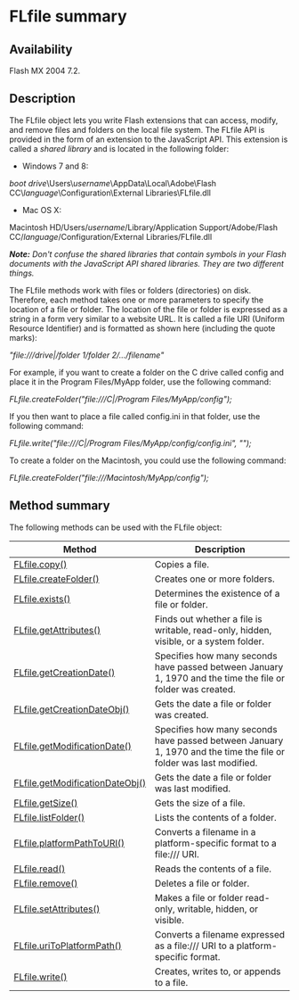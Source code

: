 # FLfile summary

## Availability

Flash MX 2004 7.2.

## Description

The FLfile object lets you write Flash extensions that can access, modify, and remove files and folders on the local file system. The FLfile API is provided in the form of an extension to the JavaScript API. This extension is called a *shared library* and is located in the following folder:

- Windows 7 and 8:

*boot drive*\\Users\\*username*\\AppData\\Local\\Adobe\\Flash CC\\*language*\\Configuration\\External Libraries\\FLfile.dll

- Mac OS X:

Macintosh HD/Users/*username*/Library/Application Support/Adobe/Flash CC/*language*/Configuration/External Libraries/FLfile.dll

***Note:** Don't confuse the shared libraries that contain symbols in your Flash documents with the JavaScript API shared libraries. They are two different things.*

The FLfile methods work with files or folders (directories) on disk. Therefore, each method takes one or more parameters to specify the location of a file or folder. The location of the file or folder is expressed as a string in a form very similar to a website URL. It is called a file URI (Uniform Resource Identifier) and is formatted as shown here (including the quote marks):

*"file:///drive\|/folder 1/folder 2/.../filename"*

For example, if you want to create a folder on the C drive called config and place it in the Program Files/MyApp folder, use the following command:

*FLfile.createFolder("file:///C\|/Program Files/MyApp/config");*

If you then want to place a file called config.ini in that folder, use the following command:

*FLfile.write("file:///C\|/Program Files/MyApp/config/config.ini", "");*

To create a folder on the Macintosh, you could use the following command:

*FLfile.createFolder("file:///Macintosh/MyApp/config");*

## Method summary

The following methods can be used with the FLfile object:

| **Method** | **Description** |
| --- | --- |
| [FLfile.copy()](../FLfile_object/FLfile.md) | Copies a file. |
| [FLfile.createFolder()](../FLfile_object/FLfile1.md) | Creates one or more folders. |
| [FLfile.exists()](../FLfile_object/FLfile2.md) | Determines the existence of a file or folder. |
| [FLfile.getAttributes()](../FLfile_object/FLfile3.md) | Finds out whether a file is writable, read-only, hidden, visible, or a system folder. |
| [FLfile.getCreationDate()](../FLfile_object/FLfile4.md) | Specifies how many seconds have passed between January 1, 1970 and the time the file or folder was created. |
| [FLfile.getCreationDateObj()](../FLfile_object/FLfile5.md) | Gets the date a file or folder was created. |
| [FLfile.getModificationDate()](../FLfile_object/FLfile6.md) | Specifies how many seconds have passed between January 1, 1970 and the time the file or folder was last modified. |
| [FLfile.getModificationDateObj()](../FLfile_object/FLfile7.md) | Gets the date a file or folder was last modified. |
| [FLfile.getSize()](../FLfile_object/FLfile8.md) | Gets the size of a file. |
| [FLfile.listFolder()](../FLfile_object/FLfile9.md) | Lists the contents of a folder. |
| [FLfile.platformPathToURI()](../FLfile_object/FLfile10.md) | Converts a filename in a platform-specific format to a file:/// URI. |
| [FLfile.read()](../FLfile_object/FLfile11.md) | Reads the contents of a file. |
| [FLfile.remove()](../FLfile_object/FLfile12.md) | Deletes a file or folder. |
| [FLfile.setAttributes()](../FLfile_object/FLfile13.md) | Makes a file or folder read-only, writable, hidden, or visible. |
| [FLfile.uriToPlatformPath()](../FLfile_object/FLfile14.md) | Converts a filename expressed as a file:/// URI to a platform- specific format. |
| [FLfile.write()](../FLfile_object/FLfile15.md) | Creates, writes to, or appends to a file. |
